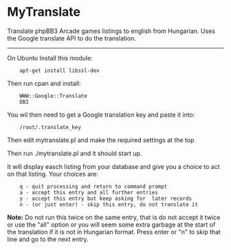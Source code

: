 # MyTranslate

Translate phpBB3 Arcade games listings to english from Hungarian. Uses the Google translate API to do the translation.

---

On Ubuntu Install this module:

        apt-get install libssl-dev


Then run cpan and install:

        WWW::Google::Translate
        DBI




You wil then need to get a Google translation key and paste it into:

        /root/.translate_key



Then edit mytranslate.pl and make the required settings at the top


Then run ./mytranslate.pl and it should start up.

It will display easch listing from your database and give you a choice to act on that listing. Your choices are:


        q - quit processing and return to command prompt
        a - accept this entry and all further entries
        y - accept this entry but keep asking for  later records
        n - (or just enter) - skip this entry, do not translate it


**Note:** Do not run this twice on the same entry, that is do not accept it twice or use the "all" option or you will seem some extra garbage at the start of the translation if it is not in Hungarian format. Press enter or "n" to skip that line and go to the next entry.
